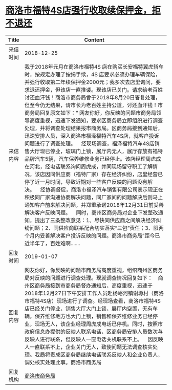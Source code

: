 # <a href="http://www.shangluo.gov.cn/zmhd/ldxxxx.jsp?urltype=leadermail.LeaderMailContentUrl&wbtreeid=1112&leadermailid=5091">商洛市福特4S店强行收取续保押金，拒不退还</a>
| Title |                                                                                                                                                                                                                                                                                                                                     Content                                                                                                                                                                                                                                                                                                                                      |
|:-----:|----------------------------------------------------------------------------------------------------------------------------------------------------------------------------------------------------------------------------------------------------------------------------------------------------------------------------------------------------------------------------------------------------------------------------------------------------------------------------------------------------------------------------------------------------------------------------------------------------------------------------------------------------------------------------------|
| 来信时间  | 2018-12-25                                                                                                                                                                                                                                                                                                                                                                                                                                                                                                                                                                                                                                                                       |
| 来信内容  | 我于2018年元月在商洛市福特4S 店在购买长安福特翼虎轿车时，按规定办理了按揭手续，4S 店要求必须办理车辆保险，并强行收取第二年续保押金2000元；我多次去店里询问，要求退还押金，但该店一直推诿。现该店已关门。请求给老百姓讨还血汗钱！商洛市商务局曾于2018年8月20日答复处理，但至今仍无结果，请市长为老百姓主持公道，讨还血汗钱！市商务局回复原文如下：“ 网友你好，你反映的问题市商务局领导高度重视，迅速下发通知，要求区商务局立即组织进行调查处理，并将调查处理结果报市商务局。区商务局接到通知后，迅速安排人员，深入商洛市福泽福特汽车4S店，就客户投诉问题进行了调查处理。    经现场调查，福泽福特汽车4S店销售大厅现已停业，玻璃门上锁，展厅内无人，展厅存放有福特品牌汽车5辆，汽车保养维修业务已经停止。该店经理周虎成在河北，经电话联系询问周虎成，并同现场留守职工了解情况，该店因同供应商（福特厂家）存在经济纠纷，店里经营已停了近一月时间，导致近期对一些客户反映的问题没有解决。    经协调督促，商洛市福泽汽车销售有限公司表示现正在积极同厂家沟通协商解决问题，同厂家间的问题解决后则马上通知客户前来解决问题，并郑重承诺2018年12月31日前妥善解决客户反映问题。    同时，商州区商务局对企业下发整改通知，提出了三条整改意见：1、尽快同供应商之间解决经济纠纷问题；2、同供应商联系配合切实落实“三包”责任；3、限两个月内妥善解决客户投诉反映的问题。商洛市商务局”距今已近半年了，百姓难啊....... |
| 回复时间  | 2019-01-07                                                                                                                                                                                                                                                                                                                                                                                                                                                                                                                                                                                                                                                                       |
| 回复内容  | 网友你好，你反映的问题市商务局高度重视，组织商州区商务局对反映的问题进行调查处理。现就调查情况回复如下：    商州区商务局接到市商务局督办通知后，高度重视，迅速于2018年12月27日下午安排工作人员赴杨峪河镇谢塬村（商洛市福特4S店）现场进行了调查。经现场查看，商洛市福特4S店已经关门停业，销售大厅大门上锁，展厅内空置，无有车辆，保养维修地方也大门上锁，销售和保养维修业务已经停业，现场无人，该企业经理周虎成电话已停机。同时，按照市政府信息办提供的反映人联系电话，区商务局安排人员数次与反映人进行联系，但反映人一直电话关机联系不上。    因反映人一直联系不上，企业关门无人，致使问题无法调查核实处理。我局将责成区商务局继续电话联系反映人和企业负责人，调处核实处理此事。商洛市商务局                                                                                                                                                                                                                                                                                                                         |
| 回复机构  | <a href="../../categories/agencies/商洛市商务局.md">商洛市商务局</a>                                                                                                                                                                                                                                                                                                                                                                                                                                                                                                                                                                                                                           |